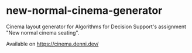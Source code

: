 # new-normal-cinema-generator
Cinema layout generator for Algorithms for Decision Support's assignment "New normal cinema seating".

Available on https://cinema.denni.dev/
